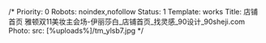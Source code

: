 /*
Priority: 0
Robots: noindex,nofollow
Status: 1
Template: works
Title: 店铺首页 雅顿双11美妆主会场-伊丽莎白_店铺首页_找灵感_90设计_90sheji.com
Photo: 
  src: [%uploads%]/tm_ylsb7.jpg
*/
